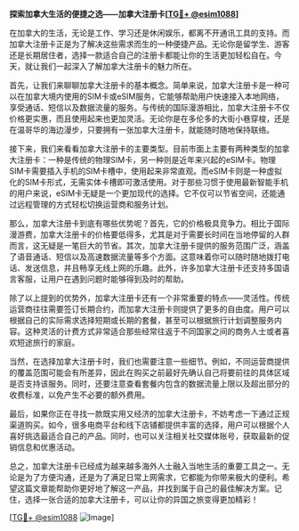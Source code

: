 **探索加拿大生活的便捷之选——加拿大注册卡[[TG💪+ @esim1088](https://t.me/s/esim1088)]**

在加拿大的生活，无论是工作、学习还是休闲娱乐，都离不开通讯工具的支持。而加拿大注册卡正是为了解决这些需求而生的一种便捷产品。无论你是留学生、游客还是长期居住者，选择一款适合自己的注册卡都能让你的生活更加轻松自在。今天，就让我们一起深入了解加拿大注册卡的魅力所在。

首先，让我们来聊聊加拿大注册卡的基本概念。简单来说，加拿大注册卡是一种可以在加拿大境内使用的SIM卡或eSIM服务，它能够帮助用户快速接入本地网络，享受通话、短信以及数据流量的服务。与传统的国际漫游相比，加拿大注册卡不仅价格更实惠，而且使用起来也更加灵活。无论你是在多伦多的大街小巷穿梭，还是在温哥华的海边漫步，只要拥有一张加拿大注册卡，就能随时随地保持联络。

接下来，我们来看看加拿大注册卡的主要类型。目前市面上主要有两种类型的加拿大注册卡：一种是传统的物理SIM卡，另一种则是近年来兴起的eSIM卡。物理SIM卡需要插入手机的SIM卡槽中，使用起来非常直观。而eSIM卡则是一种虚拟化的SIM卡形式，无需实体卡槽即可激活使用。对于那些习惯于使用最新智能手机的用户来说，eSIM卡无疑是一个更加现代的选择。它不仅可以节省空间，还能通过远程管理的方式轻松切换运营商和服务计划。

那么，加拿大注册卡到底有哪些优势呢？首先，它的价格极具竞争力。相比于国际漫游费，加拿大注册卡的价格要低得多，尤其是对于需要长时间在当地停留的人群而言，这无疑是一笔巨大的节省。其次，加拿大注册卡提供的服务范围广泛，涵盖了语音通话、短信以及高速数据流量等多个方面。这意味着你可以随时随地拨打电话、发送信息，并且畅享无线上网的乐趣。此外，许多加拿大注册卡还支持多国语言客服，让用户在遇到问题时能够得到及时的帮助。

除了以上提到的优势外，加拿大注册卡还有一个非常重要的特点——灵活性。传统运营商往往需要签订长期合约，而加拿大注册卡则提供了更多的自由度。用户可以根据自己的实际需求选择短期或长期的套餐，甚至可以根据旅行计划调整服务内容。这种灵活的计费方式非常适合那些经常往返于不同国家之间的商务人士或者喜欢短途旅行的家庭。

当然，在选择加拿大注册卡时，我们也需要注意一些细节。例如，不同运营商提供的覆盖范围可能会有所差异，因此在购买之前最好先确认自己将要前往的具体区域是否支持该服务。同时，还要注意查看套餐内包含的数据流量上限以及超出部分的收费标准，以免产生不必要的额外费用。

最后，如果你正在寻找一款既实用又经济的加拿大注册卡，不妨考虑一下通过正规渠道购买。如今，很多电商平台和线下店铺都提供丰富的选择，用户可以根据个人喜好挑选最适合自己的产品。同时，也可以关注相关社交媒体账号，获取最新的促销信息和优惠活动。

总之，加拿大注册卡已经成为越来越多海外人士融入当地生活的重要工具之一。无论是为了方便沟通，还是为了满足日常上网需求，它都能为你带来极大的便利。希望这篇文章能帮助你更好地了解这一产品，并找到属于自己的最佳解决方案。记住，选择一张合适的加拿大注册卡，可以让你的异国之旅变得更加精彩！

[[TG💪+ @esim1088](https://t.me/s/esim1088) ![Image](https://i.postimg.cc/4NQfJmqS/Snipaste-2025-05-13-00-14-12.png)]